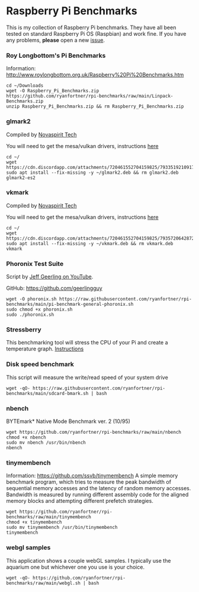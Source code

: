 # Raspberry Pi Benchmarks
This is my collection of Raspberry Pi benchmarks. They have all been tested on standard Raspberry Pi OS (Raspbian) and work fine.
If you have any problems, **please** open a new [issue](https://github.com/ryanfortner/rpi-benchmarks/issues).

### Roy Longbottom's Pi Benchmarks
Information: http://www.roylongbottom.org.uk/Raspberry%20Pi%20Benchmarks.htm
```
cd ~/Downloads
wget -O Raspberry_Pi_Benchmarks.zip https://github.com/ryanfortner/rpi-benchmarks/raw/main/Linpack-Benchmarks.zip
unzip Raspberry_Pi_Benchmarks.zip && rm Raspberry_Pi_Benchmarks.zip
```

### glmark2
Compiled by [Novaspirit Tech](https://www.youtube.com/channel/UCrjKdwxaQMSV_NDywgKXVmw)

You will need to get the mesa/vulkan drivers, instructions [here](https://github.com/ryanfortner/pi-bashscripts-files/blob/main/other/mesa-vulkan-drivers-rpi4.md)
```
cd ~/
wget https://cdn.discordapp.com/attachments/720461552704159825/793351921091739688/glmark2.deb
sudo apt install --fix-missing -y ~/glmark2.deb && rm glmark2.deb
glmark2-es2
```

### vkmark
Compiled by [Novaspirit Tech](https://www.youtube.com/channel/UCrjKdwxaQMSV_NDywgKXVmw)

You will need to get the mesa/vulkan drivers, instructions [here](https://github.com/ryanfortner/pi-bashscripts-files/blob/main/other/mesa-vulkan-drivers-rpi4.md)
```
cd ~/
wget https://cdn.discordapp.com/attachments/720461552704159825/793572064287260672/vkmark.deb
sudo apt install --fix-missing -y ~/vkmark.deb && rm vkmark.deb
vkmark
```

### Phoronix Test Suite
Script by [Jeff Geerling on YouTube](https://www.youtube.com/c/JeffGeerling). 

GitHub: https://github.com/geerlingguy
```
wget -O phoronix.sh https://raw.githubusercontent.com/ryanfortner/rpi-benchmarks/main/pi-benchmark-general-phoronix.sh
sudo chmod +x phoronix.sh
sudo ./phoronix.sh
```

### Stressberry
This benchmarking tool will stress the CPU of your Pi and create a temperature graph.
[Instructions](https://github.com/ryanfortner/rpi-benchmarks/blob/main/stressberry.md)

### Disk speed benchmark
This script will measure the write/read speed of your system drive
```
wget -qO- https://raw.githubusercontent.com/ryanfortner/rpi-benchmarks/main/sdcard-bmark.sh | bash
```

### nbench
BYTEmark* Native Mode Benchmark ver. 2 (10/95)
```
wget https://github.com/ryanfortner/rpi-benchmarks/raw/main/nbench
chmod +x nbench
sudo mv nbench /usr/bin/nbench
nbench
```

### tinymembench
Information: https://github.com/ssvb/tinymembench
A simple memory benchmark program, which tries to measure the peak
bandwidth of sequential memory accesses and the latency of random memory
accesses. Bandwidth is measured by running different assembly code for
the aligned memory blocks and attempting different prefetch strategies.
```
wget https://github.com/ryanfortner/rpi-benchmarks/raw/main/tinymembench
chmod +x tinymembench
sudo mv tinymembench /usr/bin/tinymembench
tinymembench
```

### webgl samples
This application shows a couple webGL samples. I typically use the aquarium one but whichever one you use is your choice.
```
wget -qO- https://github.com/ryanfortner/rpi-benchmarks/raw/main/webgl.sh | bash
```
